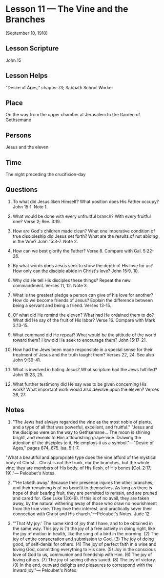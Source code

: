 # Lesson 11 — The Vine and the Branches

(September 10, 1910)

## Lesson Scripture
John 15

## Lesson Helps
"Desire of Ages," chapter 73; Sabbath School Worker

## Place
On the way from the upper chamber at Jerusalem to the Garden of Gethsemane

## Persons
Jesus and the eleven

## Time
The night preceding the crucifixion-day

## Questions

1. To what did Jesus liken Himself? What position does His Father occupy? John 15:1. Note 1.

2. What would be done with every unfruitful branch? With every fruitful one? Verse 2; Rev. 3:19.

3. How are God's children made clean? What one imperative condition of true discipleship did Jesus set forth? What are the results of not abiding in the Vine? John 15:3-7. Note 2.

4. How can we best glorify the Father? Verse 8. Compare with Gal. 5:22-26.

5. By what words does Jesus seek to show the depth of His love for us? How only can the disciple abide in Christ's love? John 15:9, 10.

6. Why did He tell His disciples these things? Repeat the new commandment. Verses 11, 12. Note 3.

7. What is the greatest pledge a person can give of his love for another? How do we become friends of Jesus? Explain the difference between being a servant and being a friend. Verses 13-15.

8. Of what did He remind the eleven? What had He ordained them to do? What did He say of the fruit of His labor? Verse 16. Compare with Mark 3:13-15.

9. What command did He repeat? What would be the attitude of the world toward them? How did He seek to encourage them? John 15:17-21.

10. How had the Jews been made responsible in a special sense for their treatment of Jesus and the truth taught them? Verses 22, 24. See also John 9:39-41.

11. What is involved in hating Jesus? What scripture had the Jews fulfilled? John 15:23, 25.

12. What further testimony did He say was to be given concerning His work? What important work would also devolve upon the eleven? Verses 26, 27.

## Notes

1. "The Jews had always regarded the vine as the most noble of plants, and a type of all that was powerful, excellent, and fruitful." "Jesus and the disciples were on the way to Gethsemane... The moon is shining bright, and reveals to Him a flourishing grape-vine. Drawing the attention of the disciples to it, He employs it as a symbol."—"Desire of Ages," pages 674, 675. Isa. 5:1-7.

"What a beautiful and appropriate type does the vine afford of the mystical body of Christ... Christ is not the trunk, nor the branches, but the whole vine; they are members of His body, of His flesh, of His bones [Col. 2:17, 19]."— Peloubet's Notes.

2. "'He taketh away.' Because their presence injures the other branches; and their remaining is of no benefit to themselves. As long as there is hope of their bearing fruit, they are permitted to remain, and are pruned and cared for. (See Luke 13:6-9). If this is of no avail, they are taken away, by the natural withering away of those who draw no nourishment from the true vine. They lose their interest, and practically sever their connection with Christ and His church."—Peloubet's Notes. Jude 12.

3. "'That My joy:' The same kind of joy that I have, and to be obtained in the same way. This joy is (1) the joy of a free activity in doing right, like the joy of motion in health, like the song of a bird in the morning. (2) The joy of entire consecration and submission to God. (3) The joy of doing good, of self-denial for others. (4) The joy of perfect faith in a wise and loving God, committing everything to His care. (5) Joy in the conscious love of God to us, communion and friendship with Him. (6) The joy of loving others. (7) The joy of seeing others saved. (8) The joy of victory. (9) In the end, outward delights and pleasures to correspond with the inward joy."— Peloubet's Notes.